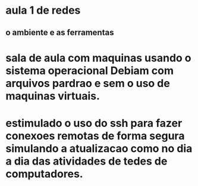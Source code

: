 # aula 1 de redes

## o ambiente e as ferramentas

# sala de aula com maquinas usando o sistema operacional Debiam com arquivos pardrao e sem o uso de maquinas virtuais.
# estimulado o uso do ssh para fazer conexoes remotas de forma segura simulando a atualizacao como no dia a dia das atividades de tedes de computadores.



